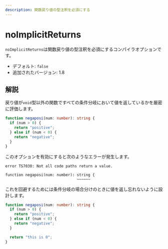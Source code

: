 ```yaml
---
description: 関数戻り値の型注釈を必須にする
---
```


# noImplicitReturns

`noImplicitReturns`は関数戻り値の型注釈を必須にするコンパイラオプションです。

- デフォルト: `false`
- 追加されたバージョン: 1.8

## 解説

戻り値が`void`型以外の関数ですべての条件分岐において値を返しているかを厳密に評価します。

```ts
function negaposi(num: number): string {
  if (num > 0) {
    return "positive";
  } else if (num < 0) {
    return "negative";
  }
}
```

このオプションを有効にすると次のようなエラーが発生します。

```text
error TS7030: Not all code paths return a value.

function negaposi(num: number): string {
                                ~~~~~~
```

これを回避するためには条件分岐の場合分けのときに値を返し忘れないように設計します。

```ts
function negaposi(num: number): string {
  if (num > 0) {
    return "positive";
  } else if (num < 0) {
    return "negative";
  }

  return "this is 0";
}
```
